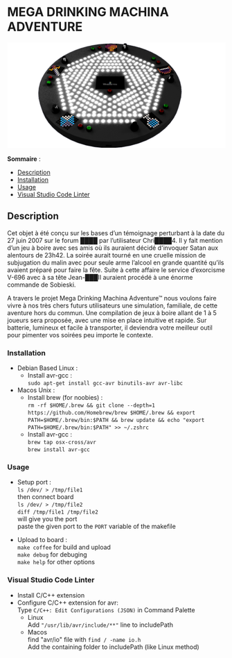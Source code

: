 # MEGA DRINKING MACHINA ADVENTURE

![alt text](https://github.com/juthomas/Electronics_MDMA/blob/master/Images/MDMA_Board.png)

__Sommaire__ :
* [Description](#description)
* [Installation](#installation)
* [Usage](#usage)
* [Visual Studio Code Linter](#visualstudiocodelinter)
<div id='description'/>

## Description

Cet objet à été conçu sur les bases d’un témoignage perturbant à la date du 27 juin 2007 sur le forum ████ par l’utilisateur Chri████4.
Il y fait mention d’un jeu à boire avec ses amis où ils auraient décidé d'invoquer Satan aux alentours de 23h42. La soirée aurait tourné en une cruelle mission de subjugation du malin avec pour seule arme l’alcool en grande quantité qu’ils avaient préparé pour faire la fête. Suite à cette affaire le service d’exorcisme V-696 avec à sa tête Jean-███II auraient procédé à une énorme commande de Sobieski. 

A travers le projet Mega Drinking Machina Adventure™ nous voulons faire vivre à nos très chers futurs utilisateurs une simulation, familiale, de cette aventure hors du commun. Une compilation de jeux à boire allant de 1 à 5 joueurs sera proposée, avec une mise en place intuitive et rapide. Sur batterie, lumineux et facile à transporter, il deviendra votre meilleur outil pour pimenter vos soirées peu importe le contexte.
<div id='installation'/>

### Installation

* Debian Based Linux :  
  * Install avr-gcc :  
  `sudo apt-get install gcc-avr binutils-avr avr-libc`
* Macos Unix :  
  * Install brew (for noobies) :  
  `rm -rf $HOME/.brew && git clone --depth=1 https://github.com/Homebrew/brew $HOME/.brew && export PATH=$HOME/.brew/bin:$PATH && brew update && echo "export PATH=$HOME/.brew/bin:$PATH" >> ~/.zshrc`
  * Install avr-gcc :  
  `brew tap osx-cross/avr`  
  `brew install avr-gcc`
<div id='usage'/>

### Usage
* Setup port :  
  `ls /dev/ > /tmp/file1`  
  then connect board  
  `ls /dev/ > /tmp/file2`  
  `diff /tmp/file1 /tmp/file2`  
  will give you the port  
  paste the given port to the `PORT` variable of the makefile

* Upload to board :  
  `make coffee` for build and upload  
  `make debug` for debuging  
  `make help` for other options
<div id='visualstudiocodelinter'/>

### Visual Studio Code Linter
* Install C/C++ extension  
* Configure C/C++ extension for avr:  
  Type `C/C++: Edit Configurations (JSON)` in Command Palette  
  * Linux  
  Add `"/usr/lib/avr/include/**"` line to includePath  
  * Macos  
  find "avr/io" file with `find / -name io.h`  
  Add the containing folder to includePath (like Linux method)
